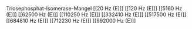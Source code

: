 Triosephosphat-Isomerase-Mangel
[[20 Hz (E)]]
[[120 Hz (E)]]
[[5160 Hz (E)]]
[[62500 Hz (E)]]
[[110250 Hz (E)]]
[[332410 Hz (E)]]
[[517500 Hz (E)]]
[[684810 Hz (E)]]
[[712230 Hz (E)]]
[[992000 Hz (E)]]